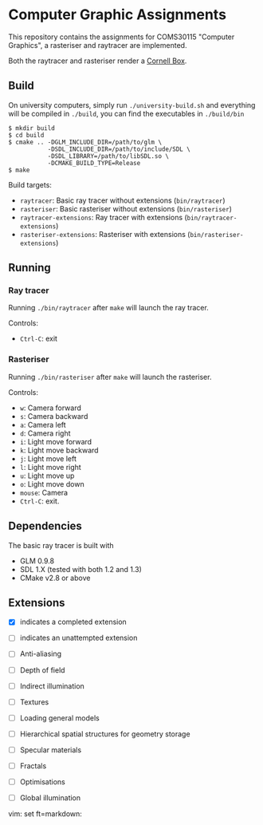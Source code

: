 # Computer Graphic Assignments

This repository contains the assignments for COMS30115 
"Computer Graphics", a rasteriser and raytracer are implemented.

Both the raytracer and rasteriser render a
[Cornell Box](https://en.wikipedia.org/wiki/Cornell_box).

## Build

On university computers, simply run `./university-build.sh` and
everything will be compiled in `./build`, you can find the executables
in `./build/bin`

```
$ mkdir build
$ cd build
$ cmake .. -DGLM_INCLUDE_DIR=/path/to/glm \
           -DSDL_INCLUDE_DIR=/path/to/include/SDL \
           -DSDL_LIBRARY=/path/to/libSDL.so \
           -DCMAKE_BUILD_TYPE=Release
$ make
```

Build targets:

- `raytracer`: Basic ray tracer without extensions (`bin/raytracer`)
- `rasteriser`: Basic rasteriser without extensions (`bin/rasteriser`)
- `raytracer-extensions`: Ray tracer with extensions (`bin/raytracer-extensions`)
- `rasteriser-extensions`: Rasteriser with extensions (`bin/rasteriser-extensions`)

## Running

### Ray tracer

Running `./bin/raytracer` after `make` will launch the ray tracer. 

Controls:
* `Ctrl-C`: exit

### Rasteriser

Running `./bin/rasteriser` after `make` will launch the rasteriser.

Controls:
* `w`: Camera forward
* `s`: Camera backward
* `a`: Camera left
* `d`: Camera right
* `i`: Light move forward
* `k`: Light move backward
* `j`: Light move left
* `l`: Light move right
* `u`: Light move up
* `o`: Light move down
* `mouse`: Camera  
* `Ctrl-C`: exit.


## Dependencies

The basic ray tracer is built with

* GLM 0.9.8
* SDL 1.X (tested with both 1.2 and 1.3)
* CMake v2.8 or above


## Extensions

- [x] indicates a completed extension
- [ ] indicates an unattempted extension

- [ ] Anti-aliasing
- [ ] Depth of field
- [ ] Indirect illumination
- [ ] Textures
- [ ] Loading general models
- [ ] Hierarchical spatial structures for geometry storage
- [ ] Specular materials
- [ ] Fractals
- [ ] Optimisations
- [ ] Global illumination



vim: set ft=markdown:
